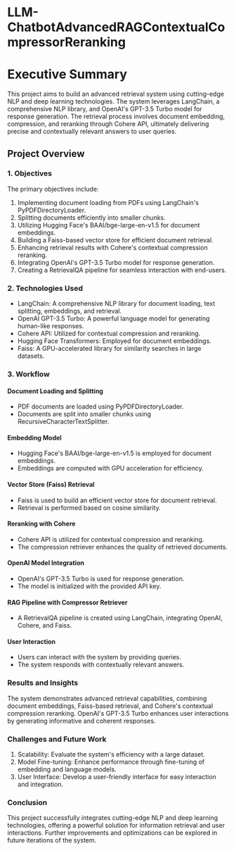 # LLM-ChatbotAdvancedRAGContextualCompressorReranking

# Executive Summary
This project aims to build an advanced retrieval system using cutting-edge NLP and deep learning technologies. The system leverages LangChain, a comprehensive NLP library, and OpenAI's GPT-3.5 Turbo model for response generation. The retrieval process involves document embedding, compression, and reranking through Cohere API, ultimately delivering precise and contextually relevant answers to user queries.

## Project Overview
### 1. Objectives
The primary objectives include:
1. Implementing document loading from PDFs using LangChain's PyPDFDirectoryLoader.
2. Splitting documents efficiently into smaller chunks.
3. Utilizing Hugging Face's BAAI/bge-large-en-v1.5 for document embeddings.
4. Building a Faiss-based vector store for efficient document retrieval.
5. Enhancing retrieval results with Cohere's contextual compression reranking.
6. Integrating OpenAI's GPT-3.5 Turbo model for response generation.
7. Creating a RetrievalQA pipeline for seamless interaction with end-users.

### 2. Technologies Used
- LangChain: A comprehensive NLP library for document loading, text splitting, embeddings, and retrieval.
- OpenAI GPT-3.5 Turbo: A powerful language model for generating human-like responses.
- Cohere API: Utilized for contextual compression and reranking.
- Hugging Face Transformers: Employed for document embeddings.
- Faiss: A GPU-accelerated library for similarity searches in large datasets.

### 3. Workflow
#### Document Loading and Splitting
- PDF documents are loaded using PyPDFDirectoryLoader.
- Documents are split into smaller chunks using RecursiveCharacterTextSplitter.

#### Embedding Model
- Hugging Face's BAAI/bge-large-en-v1.5 is employed for document embeddings.
- Embeddings are computed with GPU acceleration for efficiency.

#### Vector Store (Faiss) Retrieval
- Faiss is used to build an efficient vector store for document retrieval.
- Retrieval is performed based on cosine similarity.

#### Reranking with Cohere
- Cohere API is utilized for contextual compression and reranking.
- The compression retriever enhances the quality of retrieved documents.

#### OpenAI Model Integration
- OpenAI's GPT-3.5 Turbo is used for response generation.
- The model is initialized with the provided API key.

#### RAG Pipeline with Compressor Retriever
- A RetrievalQA pipeline is created using LangChain, integrating OpenAI, Cohere, and Faiss.

#### User Interaction
- Users can interact with the system by providing queries.
- The system responds with contextually relevant answers.

### Results and Insights
The system demonstrates advanced retrieval capabilities, combining document embeddings, Faiss-based retrieval, and Cohere's contextual compression reranking. OpenAI's GPT-3.5 Turbo enhances user interactions by generating informative and coherent responses.

### Challenges and Future Work
1. Scalability: Evaluate the system's efficiency with a large dataset.
2. Model Fine-tuning: Enhance performance through fine-tuning of embedding and language models.
3. User Interface: Develop a user-friendly interface for easy interaction and integration.

### Conclusion
This project successfully integrates cutting-edge NLP and deep learning technologies, offering a powerful solution for information retrieval and user interactions. Further improvements and optimizations can be explored in future iterations of the system.
